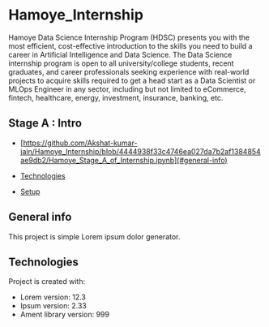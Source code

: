 # Hamoye_Internship

Hamoye Data Science Internship Program (HDSC) presents you with the most efficient, cost-effective introduction to the skills you need to build a career in Artificial Intelligence and Data Science.
The Data Science internship program is open to all university/college students, recent graduates, and career professionals seeking experience with real-world projects to acquire skills required to get a head start as a Data Scientist or MLOps Engineer in any sector, including but not limited to eCommerce, fintech, healthcare, energy, investment, insurance, banking, etc.

## Stage A : Intro
* [https://github.com/Akshat-kumar-jain/Hamoye_Internship/blob/4444938f33c4746ea027da7b2af1384854ae9db2/Hamoye_Stage_A_of_Internship.ipynb](#general-info)
	
* [Technologies](#technologies)
* [Setup](#setup)

## General info
This project is simple Lorem ipsum dolor generator.
	
## Technologies
Project is created with:
* Lorem version: 12.3
* Ipsum version: 2.33
* Ament library version: 999

